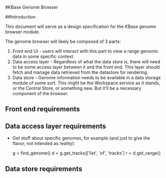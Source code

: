 #KBase Genome Browser

##Introduction

This document will serve as a design specification for the KBase genome browser module.

The genome browser will likely be composed of 3 parts:  

1. Front end UI - users will interact with this part to view a range genomic data in some specific context.
2. Data access layer - Regardless of what the data store is, there will need to be some access layer between it and the front end. This layer should fetch and manage data retrieved from the datastore for rendering.
3. Data store - Genome information needs to be available in a data storage module of some sort. This might be the Workspace service as it stands, or the Central Store, or something new. But it'll be a necessary component of the browser.

## Front end requirements

## Data access layer requirements

* Get stuff about specific genomes, for example (and just to give the flavor, not intended as reality):

    g = find_genome(<identifier or filter>)
    d = g.get_tracks(['list', 'of', 'tracks']
    r = d.get_range(<range>)

## Data store requirements
